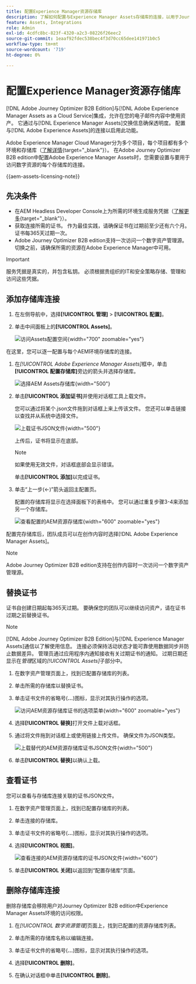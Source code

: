 ```yaml
---
title: 配置Experience Manager资源存储库
description: 了解如何配置与Experience Manager Assets存储库的连接，以用于Journey Optimizer B2B edition内容创作。
feature: Assets, Integrations
role: Admin
exl-id: 4cdfc8bc-823f-4320-a2c3-08226f26eec2
source-git-commit: 1eaaf92fdec538bec4f3d70cc65dee141971b0c5
workflow-type: tm+mt
source-wordcount: '719'
ht-degree: 0%

---
```


# 配置Experience Manager资源存储库

[!DNL Adobe Journey Optimizer B2B Edition]与[!DNL Adobe Experience Manager Assets as a Cloud Service]集成，允许在您的电子邮件内容中使用资产。 它通过与[!DNL Experience Manager Assets]交换信息确保透明度。 配置与[!DNL Adobe Experience Assets]的连接以启用此功能。

Adobe Experience Manager Cloud Manager分为多个项目，每个项目都有多个环境和存储库（[了解详情](https://experienceleague.adobe.com/en/docs/experience-manager-cloud-service/content/implementing/using-cloud-manager/programs/program-types){target="_blank"}）。 在Adobe Journey Optimizer B2B edition中配置Adobe Experience Manager Assets时，您需要设置与要用于访问数字资源的每个存储库的连接。

{{aem-assets-licensing-note}}

## 先决条件

* 在AEM Headless Developer Console上为所需的环境生成服务凭据（[了解更多](https://experienceleague.adobe.com/en/docs/experience-manager-learn/getting-started-with-aem-headless/authentication/service-credentials#generate-service-credentials){target="_blank"}）。
* 获取连接所需的证书。 作为最佳实践，请确保证书在过期前至少还有六个月。 证书每365天过期一次。
* Adobe Journey Optimizer B2B edition支持一次访问一个数字资产管理源。 切换之前，请确保所需的资源在Adobe Experience Manager中可用。

>[!IMPORTANT]
>
>服务凭据是真实的，并包含私钥。 必须根据贵组织的IT和安全策略存储、管理和访问这些凭据。

## 添加存储库连接

1. 在左侧导航中，选择&#x200B;**[!UICONTROL 管理]** > **[!UICONTROL 配置]**。

1. 单击中间面板上的&#x200B;**[!UICONTROL Assets]**。

   ![访问Assets配置空间](./assets/configuration-assets-aem.png){width="700" zoomable="yes"}

<!--   The default digital asset management option is configured as `Adobe Marketo Engage`.
-->
在这里，您可以逐一配置与每个AEM环境存储库的连接。

1. 在&#x200B;_[!UICONTROL Adobe Experience Manager Assets]_&#x200B;框中，单击&#x200B;**[!UICONTROL 配置存储库]**&#x200B;旁边的箭头并选择存储库。

   ![选择AEM Assets存储库](./assets/configure-assets-aem-choose-respository.png){width="500"}

1. 单击&#x200B;**[!UICONTROL 添加证书]**&#x200B;并使用对话框工具上载文件。

   您可以通过将某个.json文件拖到对话框上来上传该文件。 您还可以单击链接以查找并从系统中选择文件。

   ![上载证书JSON文件](./assets/configuration-assets-aem-upload-cert.png){width="500"}

   上传后，证书将显示在底部。

   >[!NOTE]
   >
   >如果使用无效文件，对话框底部会显示错误。

   单击&#x200B;**[!UICONTROL 添加]**&#x200B;以完成证书。

1. 单击“上一步(←)”箭头返回主配置页。

   配置的存储库将显示在选择面板下的表格中。 您可以通过重复步骤3-4来添加另一个存储库。

   ![查看配置的AEM资源存储库](./assets/configuration-assets-aem-repositories.png){width="600" zoomable="yes"}

配置完存储库后，团队成员可以在创作内容时选择[!DNL Adobe Experience Manager Assets]。

>[!NOTE]
>
>Adobe Journey Optimizer B2B edition支持在创作内容时一次访问一个数字资产管理源。 

## 替换证书

证书自创建日期起每365天过期。 要确保您的团队可以继续访问资产，请在证书过期之前替换证书。

>[!NOTE]
>
>[!DNL Adobe Journey Optimizer B2B Edition]与[!DNL Experience Manager Assets]通信以了解使用信息。 连接必须保持活动状态才能可靠使用数据同步并防止数据差异。 管理员通过应用程序内通知接收有关过期证书的通知。 过期日期还显示在&#x200B;_管理_&#x200B;区域的&#x200B;_[!UICONTROL Assets]_&#x200B;子部分中。

1. 在数字资产管理页面上，找到已配置存储库的列表。

1. 单击所需的存储库以替换证书。

1. 单击证书文件的省略号(**...**)图标，显示对其执行操作的选项。

   ![访问AEM资源存储库证书的选项菜单](./assets/configuration-assets-aem-repo-menu.png){width="600" zoomable="yes"}

1. 选择&#x200B;**[!UICONTROL 替换]**&#x200B;打开文件上载对话框。

1. 通过将文件拖到对话框上或使用链接上传文件。 确保文件为JSON类型。

   ![上载替代的AEM资源存储库证书JSON文件](./assets/configuration-assets-aem-upload-replacement-cert.png){width="500"}

1. 单击&#x200B;**[!UICONTROL 替换]**&#x200B;以确认上载。

## 查看证书

您可以查看与存储库连接关联的证书JSON文件。

1. 在数字资产管理页面上，找到已配置存储库的列表。

1. 单击连接的存储库。

1. 单击证书文件的省略号(**...**)图标，显示对其执行操作的选项。

1. 选择&#x200B;**[!UICONTROL 视图]**。

   ![查看连接的AEM资源存储库的证书JSON文件](./assets/configuration-assets-aem-view-cert.png){width="600"}

1. 单击&#x200B;**[!UICONTROL 关闭]**&#x200B;以返回到“配置存储库”页面。

## 删除存储库连接

删除存储库会移除用户对Journey Optimizer B2B edition中Experience Manager Assets环境的访问权限。

1. 在&#x200B;_[!UICONTROL 数字资源管理]_&#x200B;页面上，找到已配置的资源存储库列表。

1. 单击所需的存储库名称以编辑连接。

1. 单击证书文件的省略号(**...**)图标，显示对其执行操作的选项。

1. 选择&#x200B;**[!UICONTROL 删除]**。

1. 在确认对话框中单击&#x200B;**[!UICONTROL 删除]**。
<!--

## Switch back to Adobe Marketo Engage Assets

Select Adobe Marketo Engage digital asset management in the Assets section.

After the confirmation, the Adobe Marketo Engage assets library is available for users.
-->
